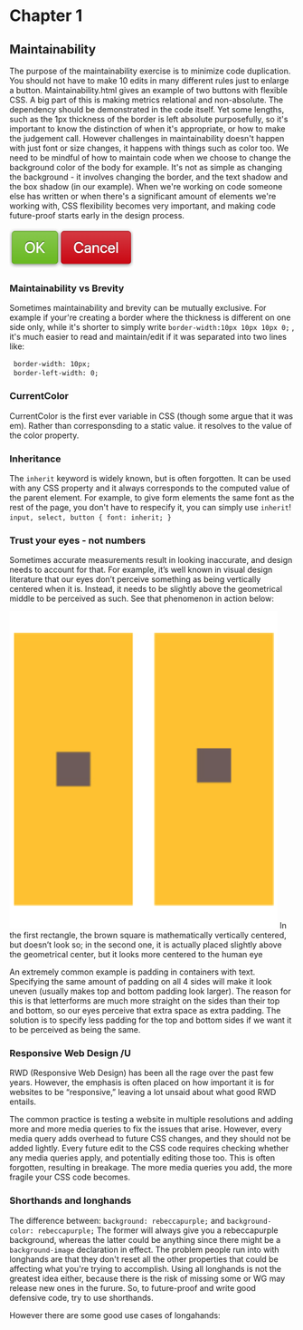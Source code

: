 # Chapter 1

## Maintainability
The purpose of the maintainability exercise is to minimize code duplication. You should not have to make 10 edits in many different rules just to enlarge a button. Maintainability.html gives an example of two buttons with flexible CSS. A big part of this is making metrics relational and non-absolute. The dependency should be demonstrated in the code itself. Yet some lengths, such as the 1px thickness of the border is left absolute purposefully, so it's important to know the distinction of when it's appropriate, or how to make the judgement call. However challenges in maintainability doesn't happen with just font or size changes, it happens with things such as color too. We need to be mindful of how to maintain code when we choose to change the background color of the body for example. It's not as simple as changing the background - it involves changing the border, and the text shadow and the box shadow (in our example). When we're working on code someone else has written or when there's a significant amount of elements we're working with, CSS flexibility becomes very important, and making code future-proof starts early in the design process.

<img src="maintainability/maintainability.jpeg" alt="Image of Maintainability Code output" height=70/>

### Maintainability vs Brevity
Sometimes maintainability and brevity can be mutually exclusive. For example if your're creating a border where the thickness is different on one side only, while it's shorter to simply write `border-width:10px 10px 10px 0;` , it's much easier to read and maintain/edit if it was separated into two lines like:
``` 
 border-width: 10px; 
 border-left-width: 0;
 ```

### CurrentColor
CurrentColor is the first ever variable in CSS (though some argue that it was em). Rather than corresponsding to a static value. it resolves to the value of the color property.

### Inheritance
The `inherit` keyword is widely known, but is often forgotten. It can be used with any CSS property and it always corresponds to the computed value of the parent element. For example, to give form elements the same font as the rest of the page, you don't have to respecify it, you can simply use `inherit`!
`input, select, button { font: inherit; }` 

### Trust your eyes - not numbers
Sometimes accurate measurements result in looking inaccurate, and design needs to account for that.
For example, it’s well known in visual design literature that our eyes don’t perceive something as being vertically centered when it is. Instead, it needs to be slightly above the geometrical middle to be perceived as such. See that phenomenon in action below:

<img src="maintainability/opticalIllusion.jpeg" alt="optical illusion">
In the first rectangle, the brown square is mathematically vertically centered, but doesn’t look so; in the second one, it is actually placed slightly above the geometrical center, but it looks more centered to the human eye

An extremely common example is padding in containers with text. Specifying the same amount of padding on all 4 sides will make it look uneven (usually makes top and bottom padding look larger). The reason for this is that letterforms are much more straight on the sides than their top and bottom, so our eyes perceive that extra space as extra padding. The solution is to specify less padding for the top and bottom sides if we want it to be perceived as being the same.

### Responsive Web Design /U
RWD (Responsive Web Design) has been all the rage over the past few years. However, the emphasis is often placed on how important it is for websites to be “responsive,” leaving a lot unsaid about what good RWD entails.

The common practice is testing a website in multiple resolutions and adding more and more media queries to fix the issues that arise. However, every media query adds overhead to future CSS changes, and they should not be added lightly. Every future edit to the CSS code requires checking whether any media queries apply, and potentially editing those too. This is often forgotten, resulting in breakage. The more media queries you add, the more fragile your CSS code becomes.

### Shorthands and longhands
The difference between: 
`background: rebeccapurple;` and
`background-color: rebeccapurple;`
The former will always give you a rebeccapurple background, whereas the latter could be anything since there might be a `background-image` declaration in effect. The problem people run into with longhands are that they don't reset all the other properties that could be affecting what you're trying to accomplish.
Using all longhands is not the greatest idea either, because there is the risk of missing some or WG may release new ones in the furure. So, to future-proof and write good defensive code, try to use shorthands. 

However there are some good use cases of longahands:

